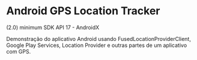 # Android GPS Location Tracker

(2.0) minimum SDK API 17 - AndroidX

Demonstração do aplicativo Android usando FusedLocationProviderClient, Google Play Services, Location Provider e outras partes de um aplicativo com GPS.
